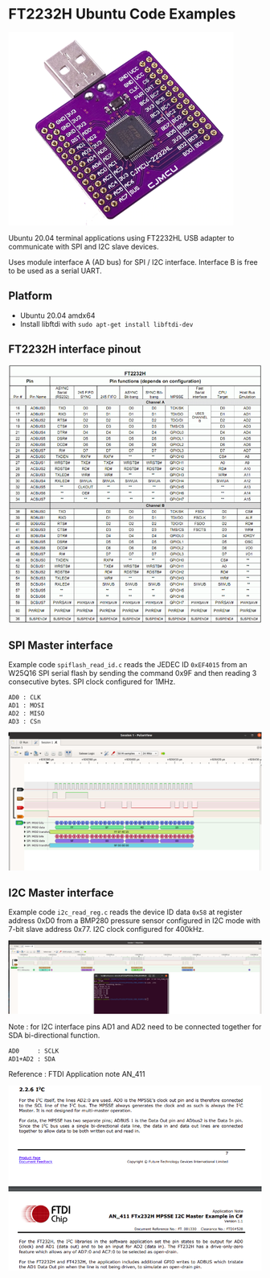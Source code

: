 # FT2232H Ubuntu Code Examples

<img src="../misc/FT2232HL_module.png">

Ubuntu 20.04 terminal applications using FT2232HL USB adapter to communicate with SPI and I2C slave devices.

Uses module interface A (AD bus) for SPI / I2C interface. Interface B is free to be used as a serial UART.

## Platform

* Ubuntu 20.04 amdx64
* Install libftdi with `sudo apt-get install libftdi-dev`

## FT2232H interface pinout

<img src="../misc/FT2232H_pinout.png" >

## SPI Master interface

Example code `spiflash_read_id.c` reads the JEDEC ID `0xEF4015` from an W25Q16 SPI serial flash by sending the 
command 0x9F and then reading 3 consecutive bytes. SPI clock configured for 1MHz.

```
AD0 : CLK
AD1 : MOSI
AD2 : MISO
AD3 : CSn
```

<img src="../misc/ubuntu_spi_write_read.png">


## I2C Master interface


Example code `i2c_read_reg.c` reads the device ID data `0x58` at  register address 0xD0 from a BMP280 pressure sensor
configured in I2C mode with 7-bit slave address 0x77. I2C clock configured for 400kHz.

<img src="../misc/ubuntu_i2c_read_register.png">

Note : for I2C interface pins AD1 and AD2 need to be connected together for SDA bi-directional function.

```
AD0		: SCLK
AD1+AD2	: SDA
```

Reference : FTDI Application note AN_411


<img src="../misc/ft2232_mpsse_i2c_pins.png">


